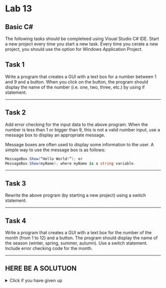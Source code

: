 # Lab 13

## Basic C# 

The following tasks should be completeed using Visual Studio C# IDE.  Start a new project every time you start a new task. Every time you cerate a new project, you should use the option for Windows Application Project.

## Task 1

Write a program that creates a GUI with a text box for a number between 1 and 9 and a button.  When you click on the button, the program should display the name of the number (i.e. one, two, three, etc.) by using if statement.  

--------------------------

## Task 2 

Add error checking for the input data to the above program.  When the number is less than 1 or bigger than 9, this is not a valid number input, use a message box to display an appropriate message.

Message boxes are often used to display some information to the user.  A simple way to use the message box is as follows:

```c#
MessageBox.Show(“Hello World!”); or 
MessageBox.Show(myName); where myName is a string variable.
```

------------

## Task 3

Rewrite the above program (by starting a new project) using a switch statement.

-----------------

## Task 4

Write a program that creates a GUI with a text box for the number of the month (from 1 to 12) and a button.  The program should display the name of the season (winter, spring, summer, autumn).  Use a switch statement. Include error checking code for the month.  

----

## HERE BE A SOLUTUON

<details>

<summary>Click if you have given up</summary>

```c#
public partial class Form1 : Form
{
    // Declare an array of numbered words
    public string[] units = { "One", "Two", "Three", "Four", "Five", "Six", "Seven", "Eight", "Nine" };
    public string[] months = { "Winter", "Spring", "Summmer", "Autumn" };

    public Form1()
    {
        InitializeComponent();
        number_rtb.Text = "";
        month_rtb.Text = "";
    }

    private void button1_Click(object sender, EventArgs e)
    {
        // try to convert the text from the tb to an int, if failure call messagebox and clear tb 
        // else we are then going to check if the number is less than 1 or greater than 9, if true then throw a messagebox
        // else convert the number to text
        try
        {
            int number = Convert.ToInt32(number_rtb.Text);

            if (number < 1 || number > 9)
            {
                MessageBox.Show("Please input a number between 1 and 9", "Number Input", MessageBoxButtons.OK, MessageBoxIcon.Error);
            }
            else
            {
                //number_lb.Text = numifconversion(number);
                number_lb.Text = numswitchconversion(number);
            }
        }
        catch (Exception)
        {
            MessageBox.Show("Please input a number only", "Number Input", MessageBoxButtons.OK, MessageBoxIcon.Error);
            number_rtb.Text = "";
        }
    }

    /// <summary>
    /// Takes an int and converts to a word using a switch statement
    /// </summary>
    /// <param name="num"></param>
    /// <returns></returns>
    public string numswitchconversion(int num)
    {
        switch (num)
        {
            case (1):
                return units[0];
            case (2):
                return units[1];
            case (3):
                return units[2];
            case (4):
                return units[3];
            case (5):
                return units[4];
            case (6):
                return units[5];
            case (7):
                return units[6];
            case (8):
                return units[7];
            default:
                return units[8];
        }
    }


    /// <summary>
    /// Takes an int and converts to a word using an if statement
    /// </summary>
    /// <param name="num"></param>
    /// <returns></returns>
    public string numifconversion(int num)
    {
        if (num == 1)
        {
            return units[0];
        }
        else if (num == 2)
        {
            return units[1];
        }
        else if (num == 3)
        {
            return units[2];
        }
        else if (num == 4)
        {
            return units[3];
        }
        else if (num == 5)
        {
            return units[4];
        }
        else if (num == 6)
        {
            return units[5];
        }
        else if (num == 7)
        {
            return units[6];
        }
        else if (num == 8)
        {
            return units[7];
        }
        else 
        {
            return units[8];
        }
    }

    private void button2_Click(object sender, EventArgs e)
    {
        // try to convert the text from the tb to an int, if failure call messagebox and clear tb 
        // else we are then going to check if the number is less than 1 or greater than 12, if true then throw a messagebox
        // else convert the number to text
        try
        {
            int number = Convert.ToInt32(month_rtb.Text);

            if (number < 1 || number > 12)
            {
                MessageBox.Show("Please input a number between 1 and 12", "Number Input", MessageBoxButtons.OK, MessageBoxIcon.Error);
            }
            else
            {
                //number_lb.Text = ifconversion(number);
                month_lb.Text = monthswitchconversion(number);
            }
        }
        catch (Exception)
        {
            MessageBox.Show("Please input a number only", "Number Input", MessageBoxButtons.OK, MessageBoxIcon.Error);
            month_rtb.Text = "";
        }
    }

    /// <summary>
    /// Takes an int and converts to a month using a switch statement
    /// </summary>
    /// <param name="num"></param>
    /// <returns></returns>
    public string monthswitchconversion(int num)
    {
        // winter =[0] spring =[1] summer=[2] autumn =[3]
        switch (num)
        {
            case (1):
                return months[0];
            case (2):
                return months[0];
            case (3):
                return months[1];
            case (4):
                return months[1];
            case (5):
                return months[1];
            case (6):
                return months[2];
            case (7):
                return months[2];
            case (8):
                return months[2];
            case (9):
                return months[3];
            case (10):
                return months[3];
            case (11):
                return months[3];
            default:
                return months[0];
        }
    }
}
```

</details>